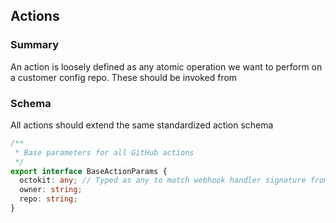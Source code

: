 ## Actions

### Summary
An action is loosely defined as any atomic operation we want to perform on a customer config repo. These should be invoked from 

### Schema
All actions should extend the same standardized action schema
```ts
/**
 * Base parameters for all GitHub actions
 */
export interface BaseActionParams {
  octokit: any; // Typed as any to match webhook handler signature from octokit package
  owner: string;
  repo: string;
}
```